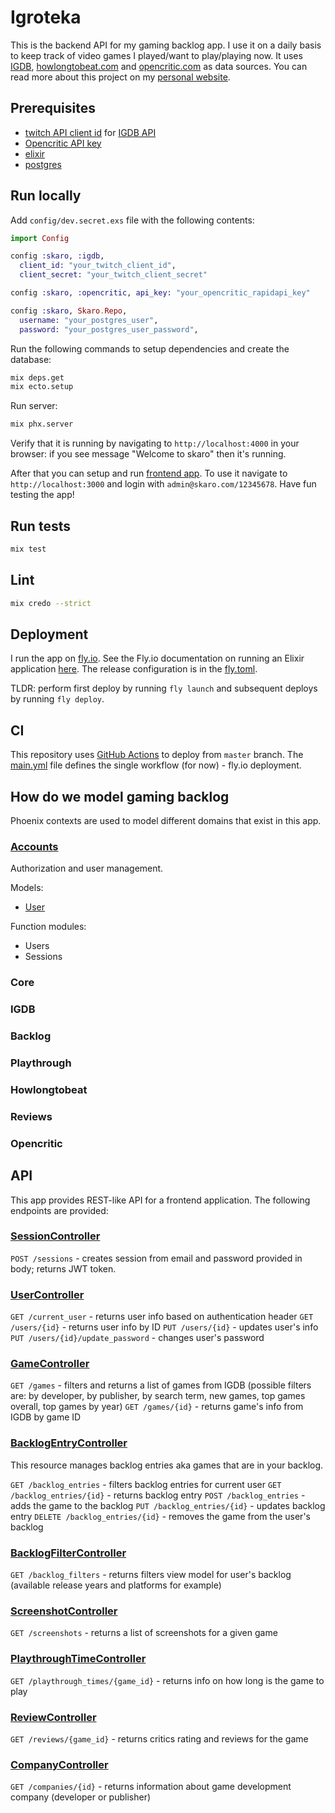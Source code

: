 # Igroteka

This is the backend API for my gaming backlog app. I use it on a daily basis to keep track of video games I played/want to play/playing now. It uses [IGDB](https://www.igdb.com), [howlongtobeat.com](https://howlongtobeat.com) and [opencritic.com](https://opencritic.com) as data sources. You can read more about this project on my [personal website](https://www.amarchenko.de/igroteka/).

## Prerequisites

- [twitch API client id](https://dev.twitch.tv) for [IGDB API](https://api-docs.igdb.com/#getting-started)
- [Opencritic API key](https://rapidapi.com/opencritic-opencritic-default/api/opencritic-api)
- [elixir](https://elixir-lang.org)
- [postgres](https://www.postgresql.org)

## Run locally

Add `config/dev.secret.exs` file with the following contents:

```elixir
import Config

config :skaro, :igdb,
  client_id: "your_twitch_client_id",
  client_secret: "your_twitch_client_secret"

config :skaro, :opencritic, api_key: "your_opencritic_rapidapi_key"

config :skaro, Skaro.Repo,
  username: "your_postgres_user",
  password: "your_postgres_user_password",
```

Run the following commands to setup dependencies and create the database:

```bash
mix deps.get
mix ecto.setup
```

Run server:

```bash
mix phx.server
```

Verify that it is running by navigating to `http://localhost:4000` in your browser: if you see message "Welcome to skaro" then it's running.

After that you can setup and run [frontend app](https://github.com/anmarchenko/igroteka_fe). To use it navigate to `http://localhost:3000` and login with `admin@skaro.com/12345678`. Have fun testing the app!

## Run tests

```bash
mix test
```

## Lint

```bash
mix credo --strict
```

## Deployment

I run the app on [fly.io](https://fly.io). See the Fly.io documentation on running an Elixir application [here](https://fly.io/docs/elixir/getting-started/). The release configuration is in the [fly.toml](https://github.com/anmarchenko/igroteka/blob/master/fly.toml).

TLDR: perform first deploy by running `fly launch` and subsequent deploys by running `fly deploy`.

## CI

This repository uses [GitHub Actions](https://github.com/features/actions) to deploy from `master` branch. The [main.yml](https://github.com/anmarchenko/igroteka/blob/master/.github/workflows/main.yml) file defines the single workflow (for now) - fly.io deployment.

## How do we model gaming backlog

Phoenix contexts are used to model different domains that exist in this app.

### [Accounts](https://github.com/anmarchenko/igroteka/blob/master/lib/skaro/accounts)

Authorization and user management.

Models:

- [User](https://github.com/anmarchenko/igroteka/blob/master/lib/skaro/accounts/user.ex)

Function modules:

- Users
- Sessions

### Core

### IGDB

### Backlog

### Playthrough

### Howlongtobeat

### Reviews

### Opencritic

## API

This app provides REST-like API for a frontend application.
The following endpoints are provided:

### [SessionController](https://github.com/anmarchenko/igroteka/blob/master/lib/skaro_web/controllers/session_controller.ex)

`POST /sessions` - creates session from email and password provided in body; returns JWT token.

### [UserController](https://github.com/anmarchenko/igroteka/blob/master/lib/skaro_web/controllers/user_controller.ex)

`GET /current_user` - returns user info based on authentication header
`GET /users/{id}` - returns user info by ID
`PUT /users/{id}` - updates user's info
`PUT /users/{id}/update_password` - changes user's password

### [GameController](https://github.com/anmarchenko/igroteka/blob/master/lib/skaro_web/controllers/game_controller.ex)

`GET /games` - filters and returns a list of games from IGDB (possible filters are: by developer, by publisher, by search term, new games, top games overall, top games by year)
`GET /games/{id}` - returns game's info from IGDB by game ID

### [BacklogEntryController](https://github.com/anmarchenko/igroteka/blob/master/lib/skaro_web/controllers/backlog_entry_controller.ex)

This resource manages backlog entries aka games that are in your backlog.

`GET /backlog_entries` - filters backlog entries for current user
`GET /backlog_entries/{id}` - returns backlog entry
`POST /backlog_entries` - adds the game to the backlog
`PUT /backlog_entries/{id}` - updates backlog entry
`DELETE /backlog_entries/{id}` - removes the game from the user's backlog

### [BacklogFilterController](https://github.com/anmarchenko/igroteka/blob/master/lib/skaro_web/controllers/backlog_filter_controller.ex)

`GET /backlog_filters` - returns filters view model for user's backlog (available release years and platforms for example)

### [ScreenshotController](https://github.com/anmarchenko/igroteka/blob/master/lib/skaro_web/controllers/screenshot_controller.ex)

`GET /screenshots` - returns a list of screenshots for a given game

### [PlaythroughTimeController](https://github.com/anmarchenko/igroteka/blob/master/lib/skaro_web/controllers/playthrough_time_controller.ex)

`GET /playthrough_times/{game_id}` - returns info on how long is the game to play

### [ReviewController](https://github.com/anmarchenko/igroteka/blob/master/lib/skaro_web/controllers/review_controller.ex)

`GET /reviews/{game_id}` - returns critics rating and reviews for the game

### [CompanyController](https://github.com/anmarchenko/igroteka/blob/master/lib/skaro_web/controllers/company_controller.ex)

`GET /companies/{id}` - returns information about game development company (developer or publisher)
